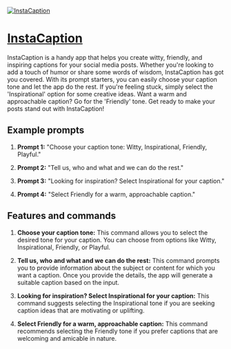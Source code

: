 [![InstaCaption](https://files.oaiusercontent.com/file-8PzRWzWIKQuAOYk3bf1F0gDZ?se=2123-10-18T04%3A32%3A55Z&sp=r&sv=2021-08-06&sr=b&rscc=max-age%3D31536000%2C%20immutable&rscd=attachment%3B%20filename%3DInstaCaption%2520%25282%2529.jpg&sig=NFonyJaMXsGIu2MgxA5Kps0U8EDis%2BCkGXyM3m%2BjEGM%3D)](https://chat.openai.com/g/g-nGbdfKHQk-instacaption)

# [InstaCaption](https://chat.openai.com/g/g-nGbdfKHQk-instacaption)

InstaCaption is a handy app that helps you create witty, friendly, and inspiring captions for your social media posts. Whether you're looking to add a touch of humor or share some words of wisdom, InstaCaption has got you covered. With its prompt starters, you can easily choose your caption tone and let the app do the rest. If you're feeling stuck, simply select the 'Inspirational' option for some creative ideas. Want a warm and approachable caption? Go for the 'Friendly' tone. Get ready to make your posts stand out with InstaCaption!

## Example prompts

1. **Prompt 1:** "Choose your caption tone: Witty, Inspirational, Friendly, Playful."

2. **Prompt 2:** "Tell us, who and what and we can do the rest."

3. **Prompt 3:** "Looking for inspiration? Select Inspirational for your caption."

4. **Prompt 4:** "Select Friendly for a warm, approachable caption."

## Features and commands

1. **Choose your caption tone:** This command allows you to select the desired tone for your caption. You can choose from options like Witty, Inspirational, Friendly, or Playful.

2. **Tell us, who and what and we can do the rest:** This command prompts you to provide information about the subject or content for which you want a caption. Once you provide the details, the app will generate a suitable caption based on the input.

3. **Looking for inspiration? Select Inspirational for your caption:** This command suggests selecting the Inspirational tone if you are seeking caption ideas that are motivating or uplifting.

4. **Select Friendly for a warm, approachable caption:** This command recommends selecting the Friendly tone if you prefer captions that are welcoming and amicable in nature.